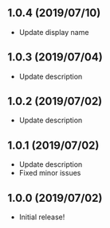 ## 1.0.4 (2019/07/10)
* Update display name
## 1.0.3 (2019/07/04)
* Update description
## 1.0.2 (2019/07/02)
* Update description
## 1.0.1 (2019/07/02)
* Update description
* Fixed minor issues
## 1.0.0 (2019/07/02)
* Initial release!